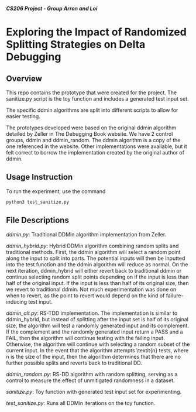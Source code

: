 ***CS206 Project - Group Arron and Loi***  
# Exploring the Impact of Randomized Splitting Strategies on Delta Debugging

## Overview

This repo contains the prototype that were created for the project. The sanitize.py script is the toy function and includes a generated test input set. 

The specific ddmin algorithms are split into different scripts to allow for easier testing.

The prototypes developed were based on the original ddmin algorithm detailed by Zeller in The Debugging Book website. We have 2 control groups, ddmin and ddmin\_random. The ddmin algorithm is a copy of the one referenced in the website. Other implementations were available, but it felt correct to borrow the implementation created by the original author of ddmin. 

## Usage Instruction

To run the experiment, use the command
  ```bash
  python3 test_sanitize.py
  ```


## File Descriptions

*ddmin.py*: Traditional DDMin algorithm implementation from Zeller.

*ddmin_hybrid.py*: Hybrid DDMin algorithm combining random splits and traditional methods. First, the ddmin algorithm will select a random point along the input to split into parts. The potential inputs will then be inputted into the test function and the ddmin algorithm will reduce as normal. On the next iteration, ddmin\_hybrid will either revert back to traditional ddmin or continue selecting random split points depending on if the input is less than half of the original input. If the input is less than half of its original size, then we revert to traditional ddmin. Not much experimentation was done on when to revert, as the point to revert would depend on the kind of failure-inducing test input. 

*ddmin_alt.py*: RS-TDD implementation. The implementation is similar to ddmin\_hybrid, but instead of splitting after the input set is half of its original size, the algorithm will test a randomly generated input and its complement. If the complement and the randomly generated input return a PASS and a FAIL, then the algorithm will continue testing with the failing input. Otherwise, the algorithm will continue with selecting a random subset of the current input. In the event that the algorithm attempts \textit{n} tests, where n is the size of the input, then the algorithm determines that there are no further possible splits and reverts back to traditional DD.

*ddmin_random.py*: RS-DD algorithm with random splitting, serving as a control to measure the effect of unmitigated randomness in a dataset.

*sanitize.py*: Toy function with generated test input set for experimenting.

*test_sanitize.py*: Runs all DDMin iterations on the toy function.




